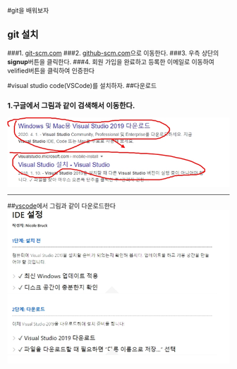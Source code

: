 #git을 배워보자
## git 설치
###1. [git-scm.com](http://git-scm.com)
###2. [github-scm.com](http://github-scm.com)으로 이동한다.
###3. 우측 상단의 **signup**버튼을 클릭한다.
###4. 회원 가입을 완료하고 등록한 이메일로 이동하여 velified버튼을 클릭하여 인증한다

#visual studio code(VSCode)를 설치하자.
##다운로드
### 1.구글에서 그림과 같이 검색해서 이동한다.
![vscode](./img/c01.jpg)

---

##[vscode](https://visualstudio.microsoft.com/ko/vs/getting-started/mobile-install/)에서 그림과 같이 다운로드한다
![vscode](./img/c02.jpg)